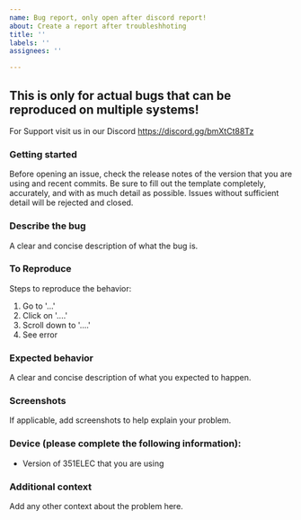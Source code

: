```yaml
---
name: Bug report, only open after discord report!
about: Create a report after troubleshhoting
title: ''
labels: ''
assignees: ''

---
```


## This is only for actual bugs that can be reproduced on multiple systems!  ##
 For Support visit us in our Discord
https://discord.gg/bmXtCt88Tz

### Getting started
Before opening an issue, check the release notes of the version that you are using and recent commits.  Be sure to fill out the template completely, accurately, and with as much detail as possible.  Issues without sufficient detail will be rejected and closed.

### Describe the bug
A clear and concise description of what the bug is.

### To Reproduce
Steps to reproduce the behavior:
1. Go to '...'
2. Click on '....'
3. Scroll down to '....'
4. See error

### Expected behavior
A clear and concise description of what you expected to happen.

### Screenshots
If applicable, add screenshots to help explain your problem.

### Device (please complete the following information):
 - Version of 351ELEC that you are using

### Additional context
Add any other context about the problem here.
